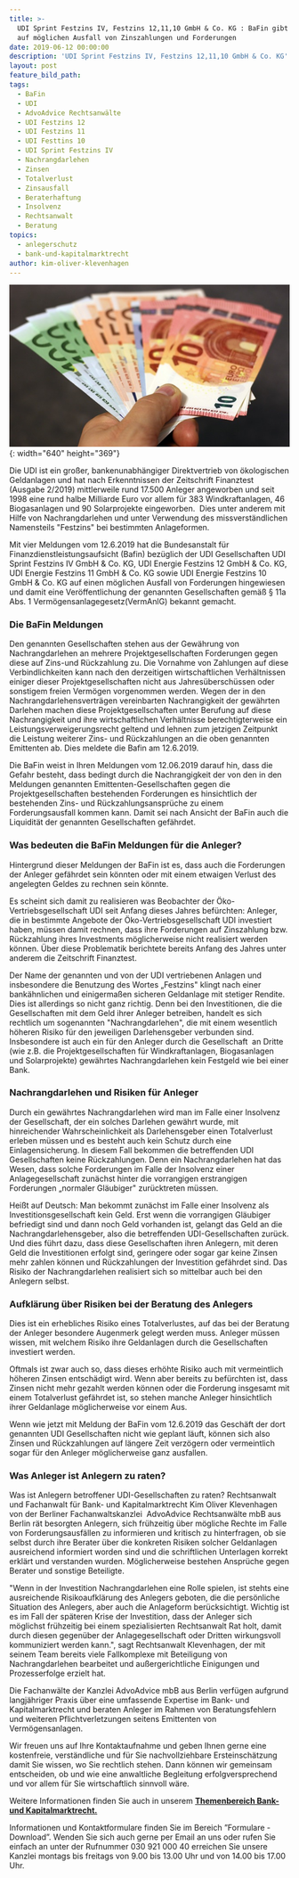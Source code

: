 ```yaml
---
title: >-
  UDI Sprint Festzins IV, Festzins 12,11,10 GmbH & Co. KG : BaFin gibt Hinweis
  auf möglichen Ausfall von Zinszahlungen und Forderungen
date: 2019-06-12 00:00:00
description: 'UDI Sprint Festzins IV, Festzins 12,11,10 GmbH & Co. KG'
layout: post
feature_bild_path:
tags:
  - BaFin
  - UDI
  - AdvoAdvice Rechtsanwälte
  - UDI Festzins 12
  - UDI Festzins 11
  - UDI Festtins 10
  - UDI Sprint Festzins IV
  - Nachrangdarlehen
  - Zinsen
  - Totalverlust
  - Zinsausfall
  - Beraterhaftung
  - Insolvenz
  - Rechtsanwalt
  - Beratung
topics:
  - anlegerschutz
  - bank-und-kapitalmarktrecht
author: kim-oliver-klevenhagen
---
```


![](/uploads/money-1005464-640-9.jpg){: width="640" height="369"}

Die UDI ist ein gro&szlig;er, bankenunabh&auml;ngiger Direktvertrieb von ökologischen Geldanlagen und hat nach Erkenntnissen der Zeitschrift Finanztest (Ausgabe 2/2019) mittlerweile rund 17.500 Anleger angeworben und seit 1998 eine rund halbe Milliarde Euro vor allem f&uuml;r 383 Windkraftanlagen, 46 Biogasanlagen und 90 Solarprojekte eingeworben.&nbsp; Dies unter anderem mit Hilfe von Nachrangdarlehen und unter Verwendung des missverst&auml;ndlichen Namensteils "Festzins" bei bestimmten Anlageformen.

Mit vier Meldungen vom 12.6.2019 hat die Bundesanstalt f&uuml;r Finanzdienstleistungsaufsicht (Bafin) bez&uuml;glich der UDI Gesellschaften UDI Sprint Festzins IV GmbH & Co. KG, UDI Energie Festzins 12 GmbH & Co. KG, UDI Energie Festzins 11 GmbH & Co. KG sowie UDI Energie Festzins 10 GmbH & Co. KG auf einen möglichen Ausfall von Forderungen hingewiesen und damit eine Veröffentlichung der genannten Gesellschaften gem&auml;&szlig; &sect; 11a Abs. 1 Vermögensanlagegesetz(VermAnlG) bekannt gemacht.

### Die BaFin Meldungen

Den genannten Gesellschaften stehen aus der Gew&auml;hrung von Nachrangdarlehen an mehrere Projektgesellschaften Forderungen gegen diese auf Zins-und R&uuml;ckzahlung zu. Die Vornahme von Zahlungen auf diese Verbindlichkeiten kann nach den derzeitigen wirtschaftlichen Verh&auml;ltnissen einiger dieser Projektgesellschaften nicht aus Jahres&uuml;bersch&uuml;ssen oder sonstigem freien Vermögen vorgenommen werden. Wegen der in den Nachrangdarlehensvertr&auml;gen vereinbarten Nachrangigkeit der gew&auml;hrten Darlehen machen diese Projektgesellschaften unter Berufung auf diese Nachrangigkeit und ihre wirtschaftlichen Verh&auml;ltnisse berechtigterweise ein Leistungsverweigerungsrecht geltend und lehnen zum jetzigen Zeitpunkt die Leistung weiterer Zins- und R&uuml;ckzahlungen an die oben genannten Emittenten ab. Dies meldete die Bafin am 12.6.2019.

Die BaFin weist in Ihren Meldungen vom 12.06.2019 darauf hin, dass die Gefahr besteht, dass bedingt durch die Nachrangigkeit der von den in den Meldungen genannten Emittenten-Gesellschaften gegen die Projektgesellschaften bestehenden Forderungen es hinsichtlich der bestehenden Zins- und R&uuml;ckzahlungsanspr&uuml;che zu einem Forderungsausfall kommen kann. Damit sei nach Ansicht der BaFin auch die Liquidit&auml;t der genannten Gesellschaften gef&auml;hrdet.

### Was bedeuten die BaFin Meldungen f&uuml;r die Anleger?

Hintergrund dieser Meldungen der BaFin ist es, dass auch die Forderungen der Anleger gef&auml;hrdet sein könnten oder mit einem etwaigen Verlust des angelegten Geldes zu rechnen sein könnte.

Es scheint sich damit zu realisieren was Beobachter der Öko-Vertriebsgesellschaft UDI seit Anfang dieses Jahres bef&uuml;rchten: Anleger, die in bestimmte Angebote der Öko-Vertriebsgesellschaft UDI investiert haben, m&uuml;ssen damit rechnen, dass ihre Forderungen auf Zinszahlung bzw. R&uuml;ckzahlung ihres Investments möglicherweise nicht realisiert werden können. &Uuml;ber diese Problematik berichtete bereits Anfang des Jahres unter anderem die Zeitschrift Finanztest.

Der Name der genannten und von der UDI vertriebenen Anlagen und insbesondere die Benutzung des Wortes „Festzins" klingt nach einer bank&auml;hnlichen und einigerma&szlig;en sicheren Geldanlage mit stetiger Rendite. Dies ist allerdings so nicht ganz richtig. Denn bei den Investitionen, die die Gesellschaften mit dem Geld ihrer Anleger betreiben, handelt es sich rechtlich um sogenannten "Nachrangdarlehen", die mit einem wesentlich höheren Risiko f&uuml;r den jeweiligen Darlehensgeber verbunden sind. Insbesondere ist auch ein f&uuml;r den Anleger durch die Gesellschaft&nbsp; an Dritte (wie z.B. die Projektgesellschaften f&uuml;r Windkraftanlagen, Biogasanlagen und Solarprojekte) gew&auml;hrtes Nachrangdarlehen kein Festgeld wie bei einer Bank.

### Nachrangdarlehen und Risiken f&uuml;r Anleger

Durch ein gew&auml;hrtes Nachrangdarlehen wird man im Falle einer Insolvenz der Gesellschaft, der ein solches Darlehen gew&auml;hrt wurde, mit hinreichender Wahrscheinlichkeit als Darlehensgeber einen Totalverlust erleben m&uuml;ssen und es besteht auch kein Schutz durch eine Einlagensicherung. In diesem Fall bekommen die betreffenden UDI Gesellschaften keine R&uuml;ckzahlungen. Denn ein Nachrangdarlehen hat das Wesen, dass solche Forderungen im Falle der Insolvenz einer Anlagegesellschaft zun&auml;chst hinter die vorrangigen erstrangigen Forderungen „normaler Gl&auml;ubiger" zur&uuml;cktreten m&uuml;ssen.

Hei&szlig;t auf Deutsch: Man bekommt zun&auml;chst im Falle einer Insolvenz als Investitionsgesellschaft kein Geld. Erst wenn die vorrangigen Gl&auml;ubiger befriedigt sind und dann noch Geld vorhanden ist, gelangt das Geld an die Nachrangdarlehensgeber, also die betreffenden UDI-Gesellschaften zur&uuml;ck. Und dies f&uuml;hrt dazu, dass diese Gesellschaften ihren Anlegern, mit deren Geld die Investitionen erfolgt sind, geringere oder sogar gar keine Zinsen mehr zahlen können und R&uuml;ckzahlungen der Investition gef&auml;hrdet sind. Das Risiko der Nachrangdarlehen realisiert sich so mittelbar auch bei den Anlegern selbst.

### Aufkl&auml;rung &uuml;ber Risiken bei der Beratung des Anlegers

Dies ist ein erhebliches Risiko eines Totalverlustes, auf das bei der Beratung der Anleger besondere Augenmerk gelegt werden muss. Anleger m&uuml;ssen wissen, mit welchem Risiko ihre Geldanlagen durch die Gesellschaften investiert werden.

Oftmals ist zwar auch so, dass dieses erhöhte Risiko auch mit vermeintlich höheren Zinsen entsch&auml;digt wird. Wenn aber bereits zu bef&uuml;rchten ist, dass Zinsen nicht mehr gezahlt werden können oder die Forderung insgesamt mit einem Totalverlust gef&auml;hrdet ist, so stehen manche Anleger hinsichtlich ihrer Geldanlage möglicherweise vor einem Aus.

Wenn wie jetzt mit Meldung der BaFin vom 12.6.2019 das Gesch&auml;ft der dort genannten UDI Gesellschaften nicht wie geplant l&auml;uft, können sich also Zinsen und R&uuml;ckzahlungen auf l&auml;ngere Zeit verzögern oder vermeintlich sogar f&uuml;r den Anleger möglicherweise ganz ausfallen.

### Was Anleger ist Anlegern zu raten?

Was ist Anlegern betroffener UDI-Gesellschaften zu raten? Rechtsanwalt und Fachanwalt f&uuml;r Bank- und Kapitalmarktrecht Kim Oliver Klevenhagen von der Berliner Fachanwaltskanzlei&nbsp; AdvoAdvice Rechtsanw&auml;lte mbB aus Berlin r&auml;t besorgten Anlegern, sich fr&uuml;hzeitig &uuml;ber mögliche Rechte im Falle von Forderungsausf&auml;llen zu informieren und kritisch zu hinterfragen, ob sie selbst durch ihre Berater &uuml;ber die konkreten Risiken solcher Geldanlagen ausreichend informiert worden sind und die schriftlichen Unterlagen korrekt erkl&auml;rt und verstanden wurden. Möglicherweise bestehen Anspr&uuml;che gegen Berater und sonstige Beteiligte.

"Wenn in der Investition Nachrangdarlehen eine Rolle spielen, ist stehts eine ausreichende Risikoaufkl&auml;rung des Anlegers geboten, die die persönliche Situation des Anlegers, aber auch die Anlageform ber&uuml;cksichtigt. Wichtig ist es im Fall der sp&auml;teren Krise der Investition, dass der Anleger sich möglichst fr&uuml;hzeitig bei einem spezialisierten Rechtsanwalt Rat holt, damit durch diesen gegen&uuml;ber der Anlagegesellschaft oder Dritten wirkungsvoll kommuniziert werden kann.", sagt Rechtsanwalt Klevenhagen, der mit seinem Team bereits viele Fallkomplexe mit Beteiligung von Nachrangdarlehen bearbeitet und au&szlig;ergerichtliche Einigungen und Prozesserfolge erzielt hat.

Die Fachanw&auml;lte der Kanzlei AdvoAdvice mbB aus Berlin verf&uuml;gen aufgrund langj&auml;hriger Praxis &uuml;ber eine umfassende Expertise im Bank- und Kapitalmarktrecht und beraten Anleger im Rahmen von Beratungsfehlern und weiteren Pflichtverletzungen seitens Emittenten von Vermögensanlagen.&nbsp;

Wir freuen uns auf Ihre Kontaktaufnahme und geben Ihnen gerne eine kostenfreie, verst&auml;ndliche und f&uuml;r Sie nachvollziehbare Ersteinsch&auml;tzung damit Sie wissen, wo Sie rechtlich stehen. Dann können wir gemeinsam entscheiden, ob und wie eine anwaltliche Begleitung erfolgversprechend und vor allem f&uuml;r Sie wirtschaftlich sinnvoll w&auml;re.

Weitere Informationen finden Sie auch in unserem&nbsp;[**Themenbereich Bank- und Kapitalmarktrecht.**](https://advoadvice.de/themen/bank-und-kapitalmarktrecht/)

Informationen und Kontaktformulare finden Sie im Bereich ”Formulare - Download”. Wenden Sie sich auch gerne per Email an uns oder rufen Sie einfach an unter der Rufnummer 030 921 000 40 erreichen Sie unsere Kanzlei montags bis freitags von 9.00 bis 13.00 Uhr und von 14.00 bis 17.00 Uhr.&nbsp;